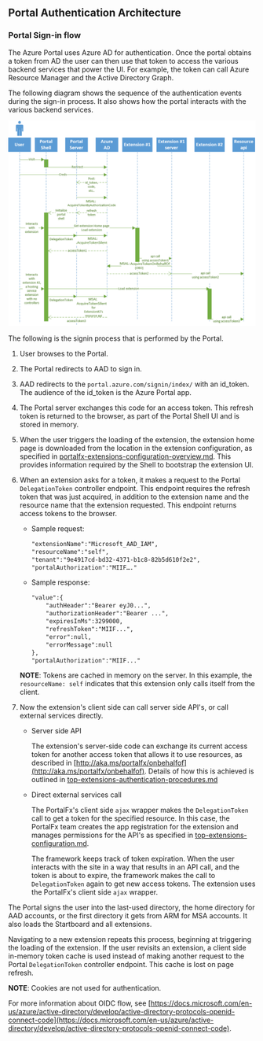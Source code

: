 
<a name="portal-authentication-architecture"></a>
## Portal Authentication Architecture

<a name="portal-authentication-architecture-portal-sign-in-flow"></a>
### Portal Sign-in flow

The Azure Portal uses Azure AD for authentication. Once the portal obtains a token from AD the user can then use that token to access the various backend services that power the UI. For example, the token can call Azure Resource Manager and the Active Directory Graph.

The following diagram shows the sequence of the authentication events during the sign-in process. It also shows how the portal interacts with the various backend services.

![alt-text](../media/top-extensions-authentication-flow/authentication.png "Authentication")

The following is the signin process that is performed by the Portal.

1. User browses to the Portal.

1. The Portal redirects to AAD to sign in.

1. AAD redirects to the `portal.azure.com/signin/index/` with an id_token. The audience of the id_token is the Azure Portal app.

1. The Portal server exchanges this code for an access token. This refresh token is returned to the browser, as part of the Portal Shell UI and is stored in memory.

1. When the user triggers the loading of the extension, the extension home page is downloaded from the location in the extension configuration, as specified in [portalfx-extensions-configuration-overview.md](portalfx-extensions-configuration-overview.md). This provides information required by the Shell to bootstrap the extension UI.

1. When an extension asks for a token, it makes a request to the Portal `DelegationToken` controller endpoint. This endpoint requires the refresh token that was just acquired, in addition to the extension name and the resource name that the extension requested. This endpoint returns access tokens to the browser.

    * Sample request:
        ```
        "extensionName":"Microsoft_AAD_IAM",
        "resourceName":"self",
        "tenant":"9e4917cd-bd32-4371-b1c8-82b5d610f2e2",
        "portalAuthorization":"MIIF…."
        ```

    * Sample response:
        ```
        "value":{
            "authHeader":"Bearer eyJ0...",
            "authorizationHeader":"Bearer ...",
            "expiresInMs":3299000,
            "refreshToken":"MIIF...",
            "error":null,
            "errorMessage":null
        },
        "portalAuthorization":"MIIF..."
        ```

    **NOTE**: Tokens are cached in memory on the server. In this example, the `resourceName: self` indicates that this extension only calls itself from the client.

1. Now the extension's client side can call server side API's, or call external services directly.

    * Server side API

        The extension's server-side code can exchange its current access token for another access token that allows it to use resources, as described in [http://aka.ms/portalfx/onbehalfof](http://aka.ms/portalfx/onbehalfof). Details of how this is achieved is outlined in [top-extensions-authentication-procedures.md](top-extensions-authentication-procedures.md)

    *  Direct external services call

        The PortalFx's client side `ajax` wrapper makes the `DelegationToken` call to get a token for the specified resource. In this case, the PortalFx team creates the app registration for the extension and manages permissions for the API's as specified in [top-extensions-configuration.md](top-extensions-configuration.md).

        The framework keeps track of token expiration. When the user interacts with the site in a way that results in an API call, and the token is about to expire, the framework makes the call to `DelegationToken` again to get new access tokens. The extension uses the PortalFx's client side `ajax` wrapper.

The Portal signs the user into the last-used directory, the home directory for AAD accounts, or the first directory it gets from ARM for MSA accounts. It also loads the Startboard and all extensions.

Navigating to a new extension repeats this process, beginning at triggering the loading of the extension. If the user revisits an extension, a client side in-memory token cache is used instead of  making another request to the Portal `DelegationToken` controller endpoint. This cache is lost on page refresh.

**NOTE**: Cookies are not used for authentication.

For more information about OIDC flow, see [https://docs.microsoft.com/en-us/azure/active-directory/develop/active-directory-protocols-openid-connect-code](https://docs.microsoft.com/en-us/azure/active-directory/develop/active-directory-protocols-openid-connect-code).
